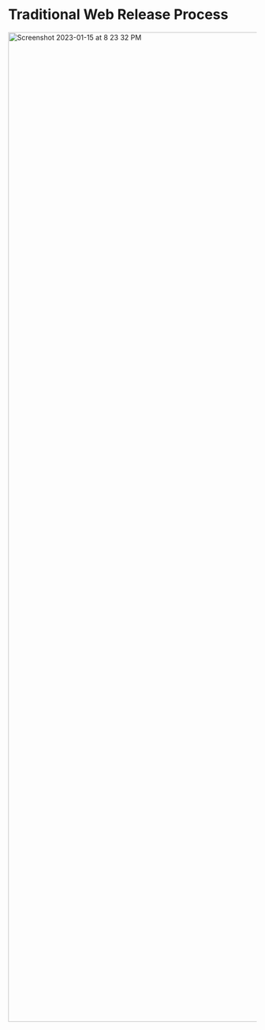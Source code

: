 # Traditional Web Release Process
<img width="2003" alt="Screenshot 2023-01-15 at 8 23 32 PM" src="https://user-images.githubusercontent.com/70295997/212598288-1ee4311d-319d-4e0a-8c39-6396b2559fee.png">
